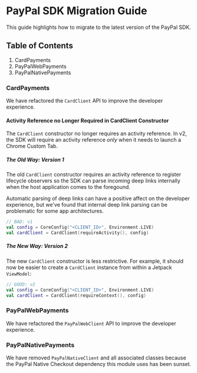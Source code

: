 # PayPal SDK Migration Guide

This guide highlights how to migrate to the latest version of the PayPal SDK.

## Table of Contents

1. CardPayments
1. PayPalWebPayments
1. PayPalNativePayments

### CardPayments

We have refactored the `CardClient` API to improve the developer experience.

#### Activity Reference no Longer Required in CardClient Constructor

The `CardClient` constructor no longer requires an activity reference. In v2, the SDK will require an activity reference _only_ when it needs to launch a Chrome Custom Tab.

##### The Old Way: Version 1

The old `CardClient` constructor requires an activity reference to register lifecycle observers so the SDK can parse incoming deep links internally when the host application comes to the foregound.

Automatic parsing of deep links can have a positive affect on the developer experience, but we've found that internal deep link parsing can be problematic for some app architectures.

```kotlin
// BAD: v1
val config = CoreConfig("<CLIENT_ID>", Environment.LIVE)
val cardClient = CardClient(requireActivity(), config)
```

##### The New Way: Version 2

The new `CardClient` constructor is less restrictive. For example, it should now be easier to create a `CardClient` instance from within a Jetpack `ViewModel`:

```kotlin
// GOOD: v2
val config = CoreConfig("<CLIENT_ID>", Environment.LIVE)
val cardClient = CardClient(requireContext(), config)
```

### PayPalWebPayments

We have refactored the `PayPalWebClient` API to improve the developer experience.

### PayPalNativePayments

We have removed `PayPalNativeClient` and all associated classes because the PayPal Native Checkout dependency this module uses has been sunset.

